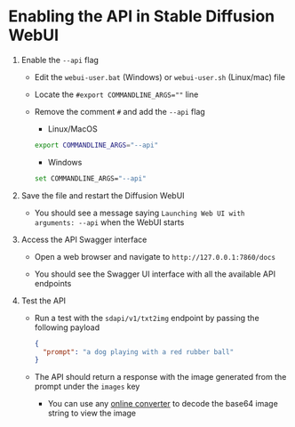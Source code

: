 # Enabling the API in Stable Diffusion WebUI

1. Enable the `--api` flag

   - Edit the `webui-user.bat` (Windows) or `webui-user.sh` (Linux/mac) file

   - Locate the `#export COMMANDLINE_ARGS=""` line

   - Remove the comment `#` and add the `--api` flag

     - Linux/MacOS

     ```bash
     export COMMANDLINE_ARGS="--api"
     ```

     - Windows

     ```bash
     set COMMANDLINE_ARGS="--api"
     ```

2. Save the file and restart the Diffusion WebUI

   - You should see a message saying `Launching Web UI with arguments: --api` when the WebUI starts

3. Access the API Swagger interface

   - Open a web browser and navigate to `http://127.0.0.1:7860/docs`

   - You should see the Swagger UI interface with all the available API endpoints

4. Test the API

   - Run a test with the `sdapi/v1/txt2img` endpoint by passing the following payload

     ```json
     {
       "prompt": "a dog playing with a red rubber ball"
     }
     ```

   - The API should return a response with the image generated from the prompt under the `images` key

     - You can use any [online converter](https://base64.guru/converter/decode/image) to decode the base64 image string to view the image
